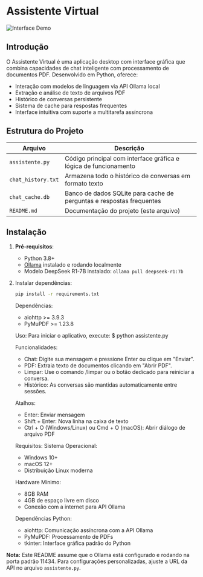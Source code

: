 # Assistente Virtual

![Interface Demo](demo.png) <!-- Adicione uma imagem da interface se disponível -->

## Introdução

O Assistente Virtual é uma aplicação desktop com interface gráfica que combina capacidades de chat inteligente com processamento de documentos PDF. Desenvolvido em Python, oferece:

- Interação com modelos de linguagem via API Ollama local
- Extração e análise de texto de arquivos PDF
- Histórico de conversas persistente
- Sistema de cache para respostas frequentes
- Interface intuitiva com suporte a multitarefa assíncrona

## Estrutura do Projeto

| Arquivo            | Descrição                                                            |
| ------------------ | -------------------------------------------------------------------- |
| `assistente.py`    | Código principal com interface gráfica e lógica de funcionamento     |
| `chat_history.txt` | Armazena todo o histórico de conversas em formato texto              |
| `chat_cache.db`    | Banco de dados SQLite para cache de perguntas e respostas frequentes |
| `README.md`        | Documentação do projeto (este arquivo)                               |

## Instalação

1. **Pré-requisitos**:

   - Python 3.8+
   - [Ollama](https://ollama.ai/) instalado e rodando localmente
   - Modelo DeepSeek R1-7B instalado: `ollama pull deepseek-r1:7b`

2. Instalar dependências:

   ```bash
   pip install -r requirements.txt
   ```

   Dependências:

   - aiohttp >= 3.9.3
   - PyMuPDF >= 1.23.8

   Uso:
   Para iniciar o aplicativo, execute:
   $ python assistente.py

   Funcionalidades:

   - Chat: Digite sua mensagem e pressione Enter ou clique em "Enviar".
   - PDF: Extraia texto de documentos clicando em "Abrir PDF".
   - Limpar: Use o comando /limpar ou o botão dedicado para reiniciar a conversa.
   - Histórico: As conversas são mantidas automaticamente entre sessões.

   Atalhos:

   - Enter: Enviar mensagem
   - Shift + Enter: Nova linha na caixa de texto
   - Ctrl + O (Windows/Linux) ou Cmd + O (macOS): Abrir diálogo de arquivo PDF

   Requisitos:
   Sistema Operacional:

   - Windows 10+
   - macOS 12+
   - Distribuição Linux moderna

   Hardware Mínimo:

   - 8GB RAM
   - 4GB de espaço livre em disco
   - Conexão com a internet para API Ollama

   Dependências Python:

   - aiohttp: Comunicação assíncrona com a API Ollama
   - PyMuPDF: Processamento de PDFs
   - tkinter: Interface gráfica padrão do Python

**Nota:** Este README assume que o Ollama está configurado e rodando na porta padrão 11434. Para configurações personalizadas, ajuste a URL da API no arquivo `assistente.py`.
